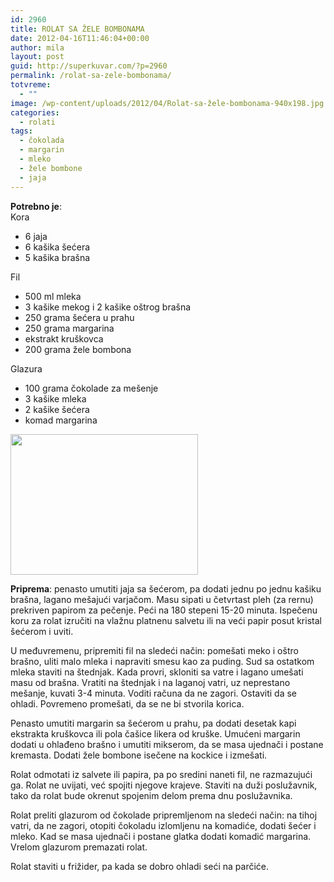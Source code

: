 ```yaml
---
id: 2960
title: ROLAT SA ŽELE BOMBONAMA
date: 2012-04-16T11:46:04+00:00
author: mila
layout: post
guid: http://superkuvar.com/?p=2960
permalink: /rolat-sa-zele-bombonama/
totvreme:
  - ""
image: /wp-content/uploads/2012/04/Rolat-sa-žele-bombonama-940x198.jpg
categories:
  - rolati
tags:
  - čokolada
  - margarin
  - mleko
  - žele bombone
  - jaja
---
```

**Potrebno je**:  
Kora

  * 6 jaja
  * 6 kašika šećera
  * 5 kašika brašna

Fil

  * 500 ml mleka
  * 3 kašike mekog i 2 kašike oštrog brašna
  * 250 grama šećera u prahu
  * 250 grama margarina
  * ekstrakt kruškovca
  * 200 grama žele bombona

Glazura

  * 100 grama čokolade za mešenje
  * 3 kašike mleka
  * 2 kašike šećera
  * komad margarina

<img class="alignnone size-medium wp-image-2961" title="Rolat sa žele bombonama" src="/wp-content/uploads/2012/04/Rolat-sa-žele-bombonama-1024x768.jpg" alt="" width="300" height="225" /> 

**Priprema**: penasto umutiti jaja sa šećerom, pa dodati jednu po jednu kašiku brašna, lagano mešajući varjačom. Masu sipati u četvrtast pleh (za rernu) prekriven papirom za pečenje. Peći na 180 stepeni 15-20 minuta. Ispečenu koru za rolat izručiti na vlažnu platnenu salvetu ili na veći papir posut kristal šećerom i uviti.

U međuvremenu, pripremiti fil na sledeći način: pomešati meko i oštro brašno, uliti malo mleka i napraviti smesu kao za puding. Sud sa ostatkom mleka staviti na štednjak. Kada provri, skloniti sa vatre i lagano umešati masu od brašna. Vratiti na štednjak i na laganoj vatri, uz neprestano mešanje, kuvati 3-4 minuta. Voditi računa da ne zagori. Ostaviti da se ohladi. Povremeno promešati, da se ne bi stvorila korica.

Penasto umutiti margarin sa šećerom u prahu, pa dodati desetak kapi ekstrakta kruškovca ili pola čašice likera od kruške. Umućeni margarin dodati u ohlađeno brašno i umutiti mikserom, da se masa ujednači i postane kremasta. Dodati žele bombone isečene na kockice i izmešati.

Rolat odmotati iz salvete ili papira, pa po sredini naneti fil, ne razmazujući ga. Rolat ne uvijati, već spojiti njegove krajeve.  Staviti na duži poslužavnik, tako da rolat bude okrenut spojenim delom prema dnu poslužavnika.

Rolat preliti glazurom od čokolade pripremljenom na sledeći način: na tihoj vatri, da ne zagori, otopiti čokoladu izlomljenu na komadiće, dodati šećer i mleko. Kad se masa ujednači i postane glatka dodati komadić margarina. Vrelom glazurom premazati rolat.

Rolat staviti u frižider, pa kada se dobro ohladi seći na parčiće.